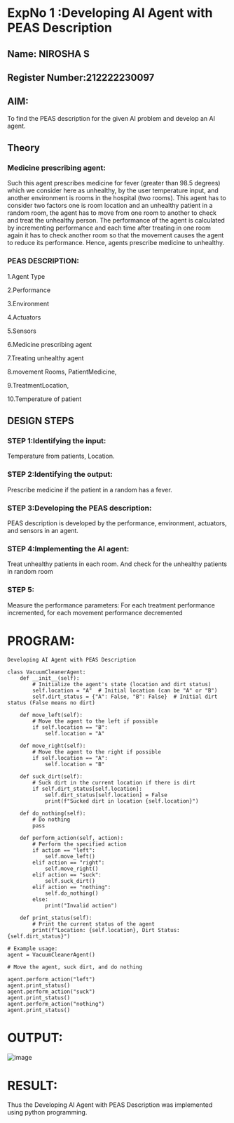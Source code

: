 # ExpNo 1 :Developing AI Agent with PEAS Description
## Name: NIROSHA S
## Register Number:212222230097


## AIM:
   To find the PEAS description for the given AI problem and develop an AI agent.

## Theory
### Medicine prescribing agent:
   Such this agent prescribes medicine for fever (greater than 98.5 degrees) which we consider here as unhealthy, by the user temperature input, and another environment is rooms in the hospital (two rooms). This agent has to consider two factors one is room location and an unhealthy patient in a random room, the agent has to move from one room to another to check and treat the unhealthy person. The performance of the agent is calculated by incrementing performance and each time after treating in one room again it has to check another room so that the movement causes the agent to reduce its performance. Hence, agents prescribe medicine to unhealthy.
### PEAS DESCRIPTION:
1.Agent Type

2.Performance
    
3.Environment

4.Actuators

5.Sensors

6.Medicine prescribing agent

7.Treating unhealthy agent 

8.movement Rooms, PatientMedicine, 

9.TreatmentLocation, 
       
10.Temperature of patient
## DESIGN STEPS
### STEP 1:Identifying the input:
Temperature from patients, Location.
### STEP 2:Identifying the output:
Prescribe medicine if the patient in a random has a fever.
### STEP 3:Developing the PEAS description:
PEAS description is developed by the performance, environment, actuators, and sensors in an agent.
### STEP 4:Implementing the AI agent:
Treat unhealthy patients in each room. And check for the unhealthy patients in random room
### STEP 5:
Measure the performance parameters: For each treatment performance incremented, for each movement performance decremented
# PROGRAM:
```
Developing AI Agent with PEAS Description
```
```
class VacuumCleanerAgent:
    def __init__(self):
        # Initialize the agent's state (location and dirt status)
        self.location = "A"  # Initial location (can be "A" or "B")
        self.dirt_status = {"A": False, "B": False}  # Initial dirt status (False means no dirt)

    def move_left(self):
        # Move the agent to the left if possible
        if self.location == "B":
            self.location = "A"

    def move_right(self):
        # Move the agent to the right if possible
        if self.location == "A":
            self.location = "B"

    def suck_dirt(self):
        # Suck dirt in the current location if there is dirt
        if self.dirt_status[self.location]:
            self.dirt_status[self.location] = False
            print(f"Sucked dirt in location {self.location}")

    def do_nothing(self):
        # Do nothing
        pass

    def perform_action(self, action):
        # Perform the specified action
        if action == "left":
            self.move_left()
        elif action == "right":
            self.move_right()
        elif action == "suck":
            self.suck_dirt()
        elif action == "nothing":
            self.do_nothing()
        else:
            print("Invalid action")

    def print_status(self):
        # Print the current status of the agent
        print(f"Location: {self.location}, Dirt Status: {self.dirt_status}")

# Example usage:
agent = VacuumCleanerAgent()

# Move the agent, suck dirt, and do nothing

agent.perform_action("left")
agent.print_status()
agent.perform_action("suck")
agent.print_status()
agent.perform_action("nothing")
agent.print_status()

```
# OUTPUT:
![image](https://github.com/Niroshassithanathan/19AI405ExpNo1/assets/121418437/be2517f6-f48e-4214-ae69-e8e3677e57d6)


# RESULT:
Thus the Developing AI Agent with PEAS Description was implemented using python programming.
